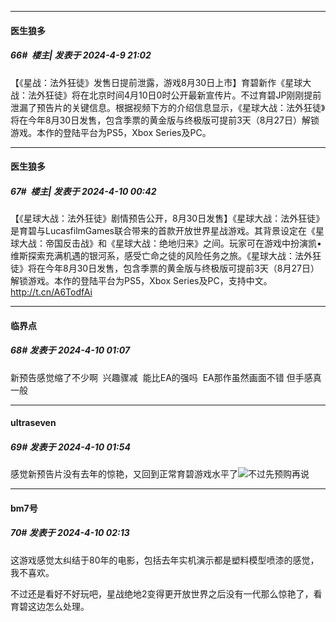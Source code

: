 ﻿
*****

####  医生狼多  
##### 66#         楼主| 发表于 2024-4-9 21:02

【《星战：法外狂徒》发售日提前泄露，游戏8月30日上市】育碧新作《星球大战：法外狂徒》将在北京时间4月10日0时公开最新宣传片。不过育碧JP刚刚提前泄漏了预告片的关键信息。根据视频下方的介绍信息显示，《星球大战：法外狂徒》将在今年8月30日发售，包含季票的黄金版与终极版可提前3天（8月27日）解锁游戏。本作的登陆平台为PS5，Xbox Series及PC。


*****

####  医生狼多  
##### 67#         楼主| 发表于 2024-4-10 00:42

【《星球大战：法外狂徒》剧情预告公开，8月30日发售】《星球大战：法外狂徒》是育碧与LucasfilmGames联合带来的首款开放世界星战游戏。其背景设定在《星球大战：帝国反击战》和《星球大战：绝地归来》之间。玩家可在游戏中扮演凯•维斯探索充满机遇的银河系，感受亡命之徒的风险任务之旅。《星球大战：法外狂徒》将在今年8月30日发售，包含季票的黄金版与终极版可提前3天（8月27日）解锁游戏。本作的登陆平台为PS5，Xbox Series及PC，支持中文。 http://t.cn/A6TodfAi


*****

####  临界点  
##### 68#       发表于 2024-4-10 01:07

新预告感觉缩了不少啊  兴趣骤减  能比EA的强吗  EA那作虽然画面不错 但手感真一般


*****

####  ultraseven  
##### 69#       发表于 2024-4-10 01:54

感觉新预告片没有去年的惊艳，又回到正常育碧游戏水平了<img src="https://static.saraba1st.com/image/smiley/face2017/067.png" referrerpolicy="no-referrer">不过先预购再说


*****

####  bm7号  
##### 70#       发表于 2024-4-10 02:13

这游戏感觉太纠结于80年的电影，包括去年实机演示都是塑料模型喷漆的感觉，我不喜欢。

不过还是看好不好玩吧，星战绝地2变得更开放世界之后没有一代那么惊艳了，看育碧这边怎么处理。

